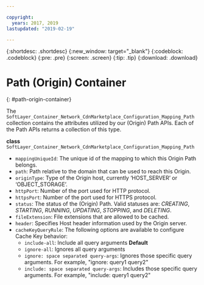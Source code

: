 ```yaml
---

copyright:
  years: 2017, 2019
lastupdated: "2019-02-19"

---
```


{:shortdesc: .shortdesc}
{:new_window: target="_blank"}
{:codeblock: .codeblock}
{:pre: .pre}
{:screen: .screen}
{:tip: .tip}
{:download: .download}  

# Path (Origin) Container
{: #path-origin-container}

The `SoftLayer_Container_Network_CdnMarketplace_Configuration_Mapping_Path` collection contains the attributes utilized by our (Origin) Path APIs. Each of the Path APIs returns a collection of this type.

**class** `SoftLayer_Container_Network_CdnMarketplace_Configuration_Mapping_Path`  

* `mappingUniqueId`: The unique id of the mapping to which this Origin Path belongs.  
* `path`:  Path relative to the domain that can be used to reach this Origin.  
* `originType`: Type of the Origin host, currently ‘HOST\_SERVER’ or ‘OBJECT\_STORAGE’.  
* `httpPort`: Number of the port used for HTTP protocol.  
* `httpsPort`: Number of the port used for HTTPS protocol.  
* `status`: The status of the (Origin) Path. Valid statuses are: _CREATING_, _STARTING_, _RUNNING_, _UPDATING_, _STOPPING_, and _DELETING_.
* `fileExtension`: File extensions that are allowed to be cached.  
* `header`: Specifies Host header information used by the Origin server.
* `cacheKeyQueryRule`: The following options are available to configure Cache Key behavior:
  * `include-all`: Include all query arguments **Default**
  * `ignore-all`: Ignores all query arguments
  * `ignore: space separated query-args`: Ignores those specific query arguments. For example, "ignore: query1 query2"
  * `include: space separated query-args`: Includes those specific query arguments. For example, "include: query1 query2"
